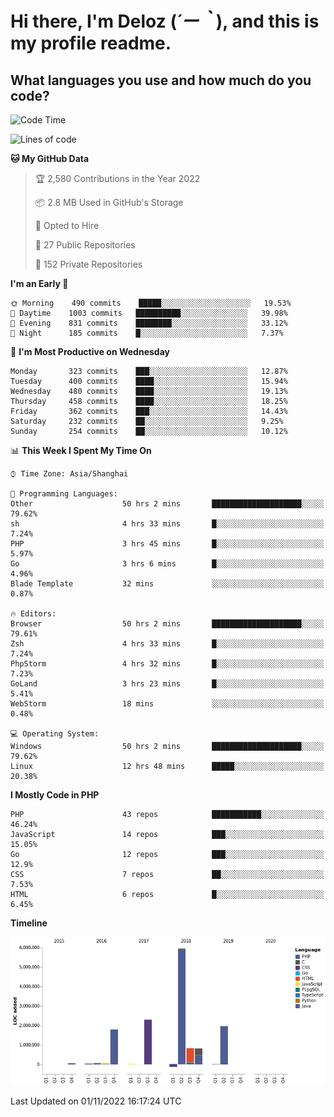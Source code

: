 # **Hi there, I'm Deloz (*´ー｀*), and this is my profile readme.**
<!--  [![Profile views](https://gpvc.arturio.dev/dank-del)](https://github.com/dank-del) -->
## **What languages you use and how much do you code?**

<!--START_SECTION:waka-->
![Code Time](http://img.shields.io/badge/Code%20Time-182%20hrs%2025%20mins-blue)

![Lines of code](https://img.shields.io/badge/From%20Hello%20World%20I%27ve%20Written-14%20Million%20lines%20of%20code-blue)

**🐱 My GitHub Data** 

> 🏆 2,580 Contributions in the Year 2022
 > 
> 📦 2.8 MB Used in GitHub's Storage 
 > 
> 💼 Opted to Hire
 > 
> 📜 27 Public Repositories 
 > 
> 🔑 152 Private Repositories  
 > 
**I'm an Early 🐤** 

```text
🌞 Morning    490 commits    █████░░░░░░░░░░░░░░░░░░░░   19.53% 
🌆 Daytime    1003 commits   ██████████░░░░░░░░░░░░░░░   39.98% 
🌃 Evening    831 commits    ████████░░░░░░░░░░░░░░░░░   33.12% 
🌙 Night      185 commits    █░░░░░░░░░░░░░░░░░░░░░░░░   7.37%

```
📅 **I'm Most Productive on Wednesday** 

```text
Monday       323 commits    ███░░░░░░░░░░░░░░░░░░░░░░   12.87% 
Tuesday      400 commits    ████░░░░░░░░░░░░░░░░░░░░░   15.94% 
Wednesday    480 commits    ████░░░░░░░░░░░░░░░░░░░░░   19.13% 
Thursday     458 commits    ████░░░░░░░░░░░░░░░░░░░░░   18.25% 
Friday       362 commits    ███░░░░░░░░░░░░░░░░░░░░░░   14.43% 
Saturday     232 commits    ██░░░░░░░░░░░░░░░░░░░░░░░   9.25% 
Sunday       254 commits    ██░░░░░░░░░░░░░░░░░░░░░░░   10.12%

```


📊 **This Week I Spent My Time On** 

```text
⌚︎ Time Zone: Asia/Shanghai

💬 Programming Languages: 
Other                    50 hrs 2 mins       ████████████████████░░░░░   79.62% 
sh                       4 hrs 33 mins       █░░░░░░░░░░░░░░░░░░░░░░░░   7.24% 
PHP                      3 hrs 45 mins       █░░░░░░░░░░░░░░░░░░░░░░░░   5.97% 
Go                       3 hrs 6 mins        █░░░░░░░░░░░░░░░░░░░░░░░░   4.96% 
Blade Template           32 mins             ░░░░░░░░░░░░░░░░░░░░░░░░░   0.87%

🔥 Editors: 
Browser                  50 hrs 2 mins       ████████████████████░░░░░   79.61% 
Zsh                      4 hrs 33 mins       █░░░░░░░░░░░░░░░░░░░░░░░░   7.24% 
PhpStorm                 4 hrs 32 mins       █░░░░░░░░░░░░░░░░░░░░░░░░   7.23% 
GoLand                   3 hrs 23 mins       █░░░░░░░░░░░░░░░░░░░░░░░░   5.41% 
WebStorm                 18 mins             ░░░░░░░░░░░░░░░░░░░░░░░░░   0.48%

💻 Operating System: 
Windows                  50 hrs 2 mins       ████████████████████░░░░░   79.62% 
Linux                    12 hrs 48 mins      █████░░░░░░░░░░░░░░░░░░░░   20.38%

```

**I Mostly Code in PHP** 

```text
PHP                      43 repos            ███████████░░░░░░░░░░░░░░   46.24% 
JavaScript               14 repos            ███░░░░░░░░░░░░░░░░░░░░░░   15.05% 
Go                       12 repos            ███░░░░░░░░░░░░░░░░░░░░░░   12.9% 
CSS                      7 repos             ██░░░░░░░░░░░░░░░░░░░░░░░   7.53% 
HTML                     6 repos             █░░░░░░░░░░░░░░░░░░░░░░░░   6.45%

```


**Timeline**

![Chart not found](https://raw.githubusercontent.com/deloz/deloz/main/charts/bar_graph.png) 


 Last Updated on 01/11/2022 16:17:24 UTC
<!--END_SECTION:waka-->
